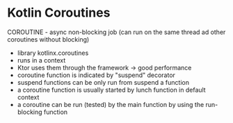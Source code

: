 # Kotlin Coroutines

COROUTINE - async non-blocking job (can run on the same thread ad other coroutines without blocking)

* library kotlinx.coroutines
* runs in a context
* Ktor uses them through the framework -> good performance
* coroutine function is indicated by "suspend" decorator
* suspend functions can be only run from suspend a function
* a coroutine function is usually started by lunch function in default context
* a coroutine can be run (tested) by the main function by using the run-blocking function 